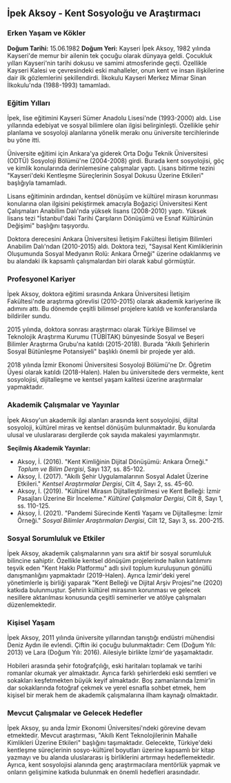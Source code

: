 ## İpek Aksoy - Kent Sosyoloğu ve Araştırmacı

### Erken Yaşam ve Kökler
**Doğum Tarihi:** 15.06.1982
**Doğum Yeri:** Kayseri
İpek Aksoy, 1982 yılında Kayseri'de memur bir ailenin tek çocuğu olarak dünyaya geldi. Çocukluk yılları Kayseri'nin tarihi dokusu ve samimi atmosferinde geçti. Özellikle Kayseri Kalesi ve çevresindeki eski mahalleler, onun kent ve insan ilişkilerine dair ilk gözlemlerini şekillendirdi. İlkokulu Kayseri Merkez Mimar Sinan İlkokulu'nda (1988-1993) tamamladı.

### Eğitim Yılları
İpek, lise eğitimini Kayseri Sümer Anadolu Lisesi'nde (1993-2000) aldı. Lise yıllarında edebiyat ve sosyal bilimlere olan ilgisi belirginleşti. Özellikle şehir planlama ve sosyoloji alanlarına yönelik merakı onu üniversite tercihlerinde bu yöne itti.

Üniversite eğitimi için Ankara'ya giderek Orta Doğu Teknik Üniversitesi (ODTÜ) Sosyoloji Bölümü'ne (2004-2008) girdi. Burada kent sosyolojisi, göç ve kimlik konularında derinlemesine çalışmalar yaptı. Lisans bitirme tezini "Kayseri'deki Kentleşme Süreçlerinin Sosyal Dokusu Üzerine Etkileri" başlığıyla tamamladı.

Lisans eğitiminin ardından, kentsel dönüşüm ve kültürel mirasın korunması konularına olan ilgisini pekiştirmek amacıyla Boğaziçi Üniversitesi Kent Çalışmaları Anabilim Dalı'nda yüksek lisans (2008-2010) yaptı. Yüksek lisans tezi "İstanbul'daki Tarihi Çarşıların Dönüşümü ve Esnaf Kültürünün Değişimi" başlığını taşıyordu.

Doktora derecesini Ankara Üniversitesi İletişim Fakültesi İletişim Bilimleri Anabilim Dalı'ndan (2010-2015) aldı. Doktora tezi, "Sayısal Kent Kimliklerinin Oluşumunda Sosyal Medyanın Rolü: Ankara Örneği" üzerine odaklanmış ve bu alandaki ilk kapsamlı çalışmalardan biri olarak kabul görmüştür.

### Profesyonel Kariyer
İpek Aksoy, doktora eğitimi sırasında Ankara Üniversitesi İletişim Fakültesi'nde araştırma görevlisi (2010-2015) olarak akademik kariyerine ilk adımını attı. Bu dönemde çeşitli bilimsel projelere katıldı ve konferanslarda bildiriler sundu.

2015 yılında, doktora sonrası araştırmacı olarak Türkiye Bilimsel ve Teknolojik Araştırma Kurumu (TÜBİTAK) bünyesinde Sosyal ve Beşeri Bilimler Araştırma Grubu'na katıldı (2015-2018). Burada "Akıllı Şehirlerin Sosyal Bütünleşme Potansiyeli" başlıklı önemli bir projede yer aldı.

2018 yılında İzmir Ekonomi Üniversitesi Sosyoloji Bölümü'ne Dr. Öğretim Üyesi olarak katıldı (2018-Halen). Halen bu üniversitede ders vermekte, kent sosyolojisi, dijitalleşme ve kentsel yaşam kalitesi üzerine araştırmalar yapmaktadır.

### Akademik Çalışmalar ve Yayınlar
İpek Aksoy'un akademik ilgi alanları arasında kent sosyolojisi, dijital sosyoloji, kültürel miras ve kentsel dönüşüm bulunmaktadır. Bu konularda ulusal ve uluslararası dergilerde çok sayıda makalesi yayımlanmıştır.

**Seçilmiş Akademik Yayınlar:**
*   Aksoy, İ. (2016). "Kent Kimliğinin Dijital Dönüşümü: Ankara Örneği." *Toplum ve Bilim Dergisi*, Sayı 137, ss. 85-102.
*   Aksoy, İ. (2017). "Akıllı Şehir Uygulamalarının Sosyal Adalet Üzerine Etkileri." *Kentsel Araştırmalar Dergisi*, Cilt 4, Sayı 2, ss. 45-60.
*   Aksoy, İ. (2019). "Kültürel Mirasın Dijitalleştirilmesi ve Kent Belleği: İzmir Pasajları Üzerine Bir İnceleme." *Kültürel Çalışmalar Dergisi*, Cilt 8, Sayı 1, ss. 110-125.
*   Aksoy, İ. (2021). "Pandemi Sürecinde Kentli Yaşamı ve Dijitalleşme: İzmir Örneği." *Sosyal Bilimler Araştırmaları Dergisi*, Cilt 12, Sayı 3, ss. 200-215.

### Sosyal Sorumluluk ve Etkiler
İpek Aksoy, akademik çalışmalarının yanı sıra aktif bir sosyal sorumluluk bilincine sahiptir. Özellikle kentsel dönüşüm projelerinde halkın katılımını teşvik eden "Kent Hakkı Platformu" adlı sivil toplum kuruluşunun gönüllü danışmanlığını yapmaktadır (2019-Halen). Ayrıca İzmir'deki yerel yönetimlerle iş birliği yaparak "Kent Belleği ve Dijital Arşiv Projesi"ne (2020) katkıda bulunmuştur. Şehrin kültürel mirasının korunması ve gelecek nesillere aktarılması konusunda çeşitli seminerler ve atölye çalışmaları düzenlemektedir.

### Kişisel Yaşam
İpek Aksoy, 2011 yılında üniversite yıllarından tanıştığı endüstri mühendisi Deniz Aydın ile evlendi. Çiftin iki çocuğu bulunmaktadır: Cem (Doğum Yılı: 2013) ve Lara (Doğum Yılı: 2016). Ailesiyle birlikte İzmir'de yaşamaktadır.

Hobileri arasında şehir fotoğrafçılığı, eski haritaları toplamak ve tarihi romanlar okumak yer almaktadır. Ayrıca farklı şehirlerdeki eski semtleri ve sokakları keşfetmekten büyük keyif almaktadır. Boş zamanlarında İzmir'in dar sokaklarında fotoğraf çekmek ve yerel esnafla sohbet etmek, hem kişisel bir merak hem de akademik çalışmalarına ilham kaynağı olmaktadır.

### Mevcut Çalışmalar ve Gelecek Hedefler
İpek Aksoy, şu anda İzmir Ekonomi Üniversitesi'ndeki görevine devam etmektedir. Mevcut araştırması, "Akıllı Kent Teknolojilerinin Mahalle Kimlikleri Üzerine Etkileri" başlığını taşımaktadır. Gelecekte, Türkiye'deki kentleşme süreçlerinin sosyo-kültürel boyutları üzerine kapsamlı bir kitap yazmayı ve bu alanda uluslararası iş birliklerini artırmayı hedeflemektedir. Ayrıca, kent sosyolojisi alanında genç araştırmacılara mentörlük yapmak ve onların gelişimine katkıda bulunmak en önemli hedefleri arasındadır.